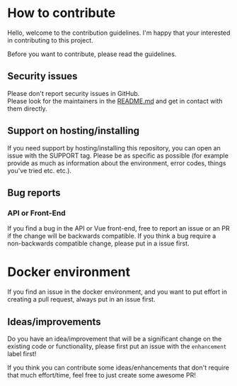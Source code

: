# How to contribute

Hello, welcome to the contribution guidelines. I'm happy that your interested in contributing to this project.

Before you want to contribute, please read the guidelines.

## Security issues
Please don't report security issues in GitHub.\
Please look for the maintainers in the [README.md](README) and get in contact with them directly.

## Support on hosting/installing
If you need support by hosting/installing this repository, you can open an issue with the SUPPORT tag.
Please be as specific as possible (for example provide as much as information about the environment, error codes, things you've tried etc. etc.).

## Bug reports
### API or Front-End
If you find a bug in the API or Vue front-end, free to report an issue or an PR if the change will be backwards compatible.
If you think a bug require a non-backwards compatible change, please put in a issue first.

# Docker environment
If you find an issue in the docker environment, and you want to put effort in creating a pull request, always put in an issue first.

## Ideas/improvements
Do you have an idea/improvement that will be a significant change on the existing code or functionality, please first put an issue with the `enhancement` label first!

If you think you can contribute some ideas/enhancements that don't require that much effort/time, feel free to just create some awesome PR!
